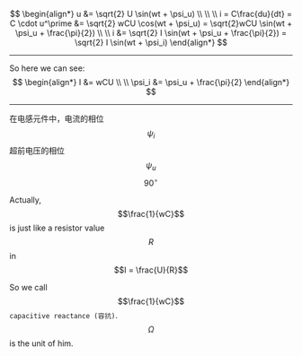 $$
\begin{align*}
u &= \sqrt{2} U \sin(wt + \psi_u)
\\ \\ \\
i =  C\frac{du}{dt} = C \cdot u^\prime &= \sqrt{2} wCU \cos(wt + \psi_u) = \sqrt{2}wCU \sin(wt + \psi_u + \frac{\pi}{2})
\\ \\
i &= \sqrt{2} I \sin(wt + \psi_u + \frac{\pi}{2}) = \sqrt{2} I \sin(wt + \psi_i)
\end{align*}
$$
___

So here we can see: 
$$
\begin{align*}
I &= wCU
\\ \\
\psi_i &= \psi_u + \frac{\pi}{2}
\end{align*}
$$

___

在电感元件中，电流的相位 $$\psi_i$$ 超前电压的相位 $$\psi_u$$ $${90}^\circ$$

Actually, $$\frac{1}{wC}$$ is just like a resistor value $$R$$ in $$I = \frac{U}{R}$$

So we call $$\frac{1}{wC}$$ `capacitive reactance (容抗)`. $$\Omega$$ is the unit of him.